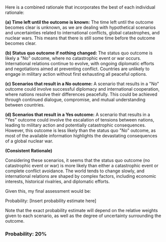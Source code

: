 Here is a combined rationale that incorporates the best of each individual rationale:

**(a) Time left until the outcome is known:** The time left until the outcome becomes clear is unknown, as we are dealing with hypothetical scenarios and uncertainties related to international conflicts, global catastrophes, and nuclear wars. This means that there is still some time before the outcome becomes clear.

**(b) Status quo outcome if nothing changed:** The status quo outcome is likely a "No" outcome, where no catastrophic event or war occurs. International relations continue to evolve, with ongoing diplomatic efforts and negotiations aimed at preventing conflict. Countries are unlikely to engage in military action without first exhausting all peaceful options.

**(c) Scenarios that result in a No outcome:** A scenario that results in a "No" outcome could involve successful diplomacy and international cooperation, where nations resolve their differences peacefully. This could be achieved through continued dialogue, compromise, and mutual understanding between countries.

**(d) Scenarios that result in a Yes outcome:** A scenario that results in a "Yes" outcome could involve the escalation of tensions between nations, leading to military action and potentially catastrophic consequences. However, this outcome is less likely than the status quo "No" outcome, as most of the available information highlights the devastating consequences of a global nuclear war.

**(Consistent Rationale)**

Considering these scenarios, it seems that the status quo outcome (no catastrophic event or war) is more likely than either a catastrophic event or complete conflict avoidance. The world tends to change slowly, and international relations are shaped by complex factors, including economic interests, historical rivalries, and diplomatic efforts.

Given this, my final assessment would be:

Probability: [Insert probability estimate here]

Note that the exact probability estimate will depend on the relative weights given to each scenario, as well as the degree of uncertainty surrounding the outcome.

### Probability: 20%